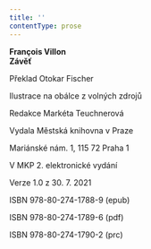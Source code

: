 ```yaml
---
title: ''
contentType: prose
---
```


**François Villon  
Závěť**

  

Překlad Otokar Fischer

  

Ilustrace na obálce z volných zdrojů

  

Redakce Markéta Teuchnerová

  

Vydala Městská knihovna v Praze

  

Mariánské nám. 1, 115 72 Praha 1

  

V MKP 2. elektronické vydání

  

Verze 1.0 z 30. 7. 2021

  

ISBN 978-80-274-1788-9 (epub)

  

ISBN 978-80-274-1789-6 (pdf)

  

ISBN 978-80-274-1790-2 (prc)
